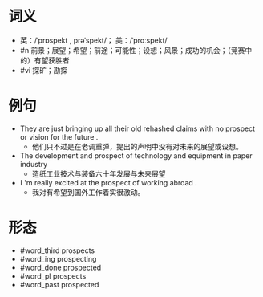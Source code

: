 # 词义
- 英：/ˈprɒspekt , prəˈspekt/； 美：/ˈprɑːspekt/
- #n 前景；展望；希望；前途；可能性；设想；风景；成功的机会；（竞赛中的）有望获胜者
- #vi 探矿；勘探
# 例句
- They are just bringing up all their old rehashed claims with no prospect or vision for the future .
	- 他们只不过是在老调重弹，提出的声明中没有对未来的展望或设想。
- The development and prospect of technology and equipment in paper industry
	- 造纸工业技术与装备六十年发展与未来展望
- I 'm really excited at the prospect of working abroad .
	- 我对有希望到国外工作着实很激动。
# 形态
- #word_third prospects
- #word_ing prospecting
- #word_done prospected
- #word_pl prospects
- #word_past prospected
